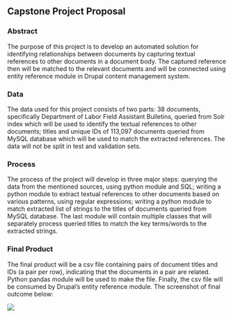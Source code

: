 ## Capstone Project Proposal


### Abstract

The purpose of this project is to develop an automated solution for identifying relationships between documents by capturing textual references to other documents in a document body. The captured reference then will be matched to the relevant documents and will be connected using entity reference module in Drupal content management system.


### Data

The data used for this project consists of two parts: 
38 documents, specifically  Department of Labor Field Assistant Bulletins, queried from Solr index which will be used to identify the textual references to other documents; 
titles and unique IDs of 113,097 documents queried from MySQL database which will be used to match the extracted references. The data will not be split in test and validation sets.

### Process

The process of the project will develop in three major steps: 
querying the data from the mentioned sources, using python module and SQL; 
writing a python module to extract textual references to other documents based on various patterns, using regular expressions; 
writing a python module to match extracted list of strings to the titles of documents queried from MySQL database. The last module will contain multiple classes that will separately process queried titles to match the key terms/words to the extracted strings.

### Final Product

The final product will be a csv file containing pairs of document titles and IDs (a pair per row), indicating that the documents in a pair are related. Python pandas module will be used to make the file. Finally, the csv file will be consumed by Drupal’s entity reference module. The screenshot of final outcome below:

![](https://github.com/AnaSula/capstone/image.png)
